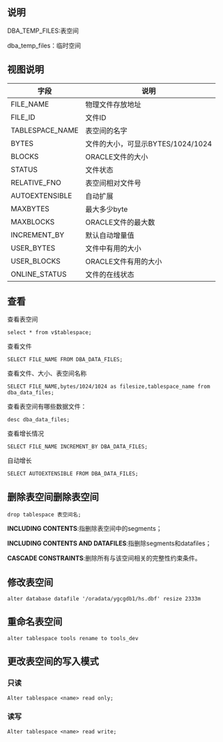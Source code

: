 ## 说明

DBA_TEMP_FILES:表空间

dba_temp_files：临时空间

## 视图说明

| 字段            | 说明                              |
| --------------- | --------------------------------- |
| FILE_NAME       | 物理文件存放地址                  |
| FILE_ID         | 文件ID                            |
| TABLESPACE_NAME | 表空间的名字                      |
| BYTES           | 文件的大小，可显示BYTES/1024/1024 |
| BLOCKS          | ORACLE文件的大小                  |
| STATUS          | 文件状态                          |
| RELATIVE_FNO    | 表空间相对文件号                  |
| AUTOEXTENSIBLE  | 自动扩展                          |
| MAXBYTES        | 最大多少byte                      |
| MAXBLOCKS       | ORACLE文件的最大数                |
| INCREMENT_BY    | 默认自动增量值                    |
| USER_BYTES      | 文件中有用的大小                  |
| USER_BLOCKS     | ORACLE文件有用的大小              |
| ONLINE_STATUS   | 文件的在线状态                    |

## 查看

查看表空间

`select * from v$tablespace;`

查看文件

`SELECT FILE_NAME FROM DBA_DATA_FILES;`

查看文件、大小、表空间名称

`SELECT FILE_NAME,bytes/1024/1024 as filesize,tablespace_name from dba_data_files;`

查看表空间有哪些数据文件：

`desc dba_data_files;`

查看增长情况

`SELECT FILE_NAME INCREMENT_BY DBA_DATA_FILES;`

自动增长

`SELECT AUTOEXTENSIBLE FROM DBA_DATA_FILES;`

## 删除表空间删除表空间

`drop tablespace 表空间名; `

**INCLUDING CONTENTS**:指删除表空间中的segments； 

**INCLUDING CONTENTS AND DATAFILES**:指删除segments和datafiles； 

**CASCADE CONSTRAINTS**:删除所有与该空间相关的完整性约束条件。

## 修改表空间

`alter database datafile '/oradata/ygcgdb1/hs.dbf' resize 2333m`

## 重命名表空间

`alter tablespace tools rename to tools_dev`



## 更改表空间的写入模式

### 只读

`Alter tablespace <name> read only;`

### 读写

`Alter tablespace <name> read write;`

